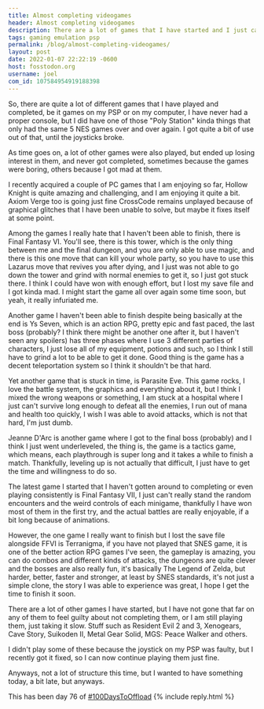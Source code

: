 ```yaml
---
title: Almost completing videogames
header: Almost completing videogames
description: There are a lot of games that I have started and I just can't bring myself to finish them, and sometimes, there are consequences
tags: gaming emulation psp
permalink: /blog/almost-completing-videogames/
layout: post
date: 2022-01-07 22:22:19 -0600
host: fosstodon.org
username: joel
com_id: 107584954919188398
---
```


So, there are quite a lot of different games that I have played and completed, be it games on my PSP or on my computer, I have never had a proper console, but I did have one of those "Poly Station" kinda things that only had the same 5 NES games over and over again. I got quite a bit of use out of that, until the joysticks broke.

As time goes on, a lot of other games were also played, but ended up losing interest in them, and never got completed, sometimes because the games were boring, others because I got mad at them. 

I recently acquired a couple of PC games that I am enjoying so far, Hollow Knight is quite amazing and challenging, and I am enjoying it quite a bit. Axiom Verge too is going just fine CrossCode remains unplayed because of graphical glitches that I have been unable to solve, but maybe it fixes itself at some point.

Among the games I really hate that I haven't been able to finish, there is Final Fantasy VI. You'll see, there is this tower, which is the only thing between me and the final dungeon, and you are only able to use magic, and there is this one move that can kill your whole party, so you have to use this Lazarus move that revives you after dying, and I just was not able to go down the tower and grind with normal enemies to get it, so I just got stuck there. I think I could have won with enough effort, but I lost my save file and I got kinda mad. I might start the game all over again some time soon, but yeah, it really infuriated me.

Another game I haven't been able to finish despite being basically at the end is Ys Seven, which is an action RPG, pretty epic and fast paced, the last boss (probably? I think there might be another one after it, but I haven't seen any spoilers) has three phases where I use 3 different parties of characters, I just lose all of my equipment, potions and such, so I think I still have to grind a lot to be able to get it done. Good thing is the game has a decent teleportation system so I think it shouldn't be that hard.

Yet another game that is stuck in time, is Parasite Eve. This game rocks, I love the battle system, the graphics and everything about it, but I think I mixed the wrong weapons or something, I am stuck at a hospital where I just can't survive long enough to defeat all the enemies, I run out of mana and health too quickly, I wish I was able to avoid attacks, which is not that hard, I'm just dumb.

Jeanne D'Arc is another game where I got to the final boss (probably) and I think I just went underleveled, the thing is, the game is a tactics game, which means, each playthrough is super long and it takes a while to finish a match. Thankfully, leveling up is not actually that difficult, I just have to get the time and willingness to do so.

The latest game I started that I haven't gotten around to completing or even playing consistently is Final Fantasy VII, I just can't really stand the random encounters and the weird controls of each minigame, thankfully I have won most of them in the first try, and the actual battles are really enjoyable, if a bit long because of animations.

However, the one game I really want to finish but I lost the save file alongside FFVI is Terranigma, if you have not played that SNES game, it is one of the better action RPG games I've seen, the gameplay is amazing, you can do combos and different kinds of attacks, the dungeons are quite clever and the bosses are also really fun, it's basically The Legend of Zelda, but harder, better, faster and stronger, at least by SNES standards, it's not just a simple clone, the story I was able to experience was great, I hope I get the time to finish it soon.

There are a lot of other games I have started, but I have not gone that far on any of them to feel guilty about not completing them, or I am still playing them, just taking it slow. Stuff such as Resident Evil 2 and 3, Xenogears, Cave Story, Suikoden II, Metal Gear Solid, MGS: Peace Walker and others.

I didn't play some of these because the joystick on my PSP was faulty, but I recently got it fixed, so I can now continue playing them just fine.

Anyways, not a lot of structure this time, but I wanted to have something today, a bit late, but anyways.

This has been day 76 of [#100DaysToOffload](https://100DaysToOffload.com)
{% include reply.html %}
